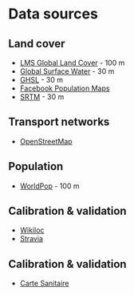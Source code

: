 # Data sources

## Land cover

* [LMS Global Land Cover](https://lcviewer.vito.be/) - 100 m
* [Global Surface Water](https://global-surface-water.appspot.com/) - 30 m
* [GHSL](https://ghsl.jrc.ec.europa.eu/ghs_bu.php) - 30 m
* [Facebook Population Maps](https://data.humdata.org/organization/facebook)
* [SRTM](https://lpdaac.usgs.gov/products/srtmgl1v003/) - 30 m

## Transport networks

* [OpenStreetMap](http://download.geofabrik.de/)

## Population

* [WorldPop](https://www.worldpop.org/project/categories?id=3) - 100 m

## Calibration & validation

* [Wikiloc](https://wikiloc.com/)
* [Stravia](https://www.strava.com)

## Calibration & validation
 * [Carte Sanitaire](http://www.cartesanitairerdc.org/)